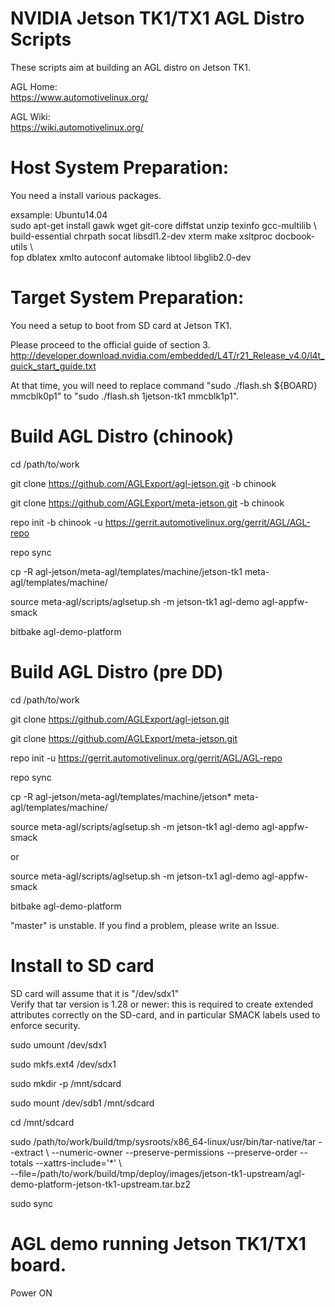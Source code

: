 NVIDIA Jetson TK1/TX1 AGL Distro Scripts
====================================================================
These scripts aim at building an AGL distro on Jetson TK1.

AGL Home:  
https://www.automotivelinux.org/

AGL Wiki:  
https://wiki.automotivelinux.org/


Host System Preparation:
====================================================================
You need a install various packages.

exsample: Ubuntu14.04  
sudo apt-get install gawk wget git-core diffstat unzip texinfo gcc-multilib \  
build-essential chrpath socat libsdl1.2-dev xterm make xsltproc docbook-utils \  
fop dblatex xmlto autoconf automake libtool libglib2.0-dev


Target System Preparation:
====================================================================
You need a setup to boot from SD card at Jetson TK1.

Please proceed to the official guide of section 3.
http://developer.download.nvidia.com/embedded/L4T/r21_Release_v4.0/l4t_quick_start_guide.txt

At that time, you will need to replace command "sudo ./flash.sh ${BOARD} mmcblk0p1" to "sudo ./flash.sh 1jetson-tk1 mmcblk1p1".


Build AGL Distro (chinook)
====================================================================
cd /path/to/work

git clone https://github.com/AGLExport/agl-jetson.git -b chinook

git clone https://github.com/AGLExport/meta-jetson.git -b chinook

repo init -b chinook -u https://gerrit.automotivelinux.org/gerrit/AGL/AGL-repo

repo sync

cp -R agl-jetson/meta-agl/templates/machine/jetson-tk1 meta-agl/templates/machine/

source meta-agl/scripts/aglsetup.sh -m jetson-tk1 agl-demo agl-appfw-smack

bitbake agl-demo-platform


Build AGL Distro (pre DD)
====================================================================
cd /path/to/work

git clone https://github.com/AGLExport/agl-jetson.git

git clone https://github.com/AGLExport/meta-jetson.git

repo init -u https://gerrit.automotivelinux.org/gerrit/AGL/AGL-repo

repo sync

cp -R agl-jetson/meta-agl/templates/machine/jetson* meta-agl/templates/machine/

source meta-agl/scripts/aglsetup.sh -m jetson-tk1 agl-demo agl-appfw-smack

or

source meta-agl/scripts/aglsetup.sh -m jetson-tx1 agl-demo agl-appfw-smack


bitbake agl-demo-platform


"master" is unstable. If you find a problem, please write an Issue.


Install to SD card
====================================================================
SD card will assume that it is "/dev/sdx1"  
Verify that tar version is 1.28 or newer: this is required to create extended attributes correctly on the SD-card, and in particular SMACK labels used to enforce security.

sudo umount /dev/sdx1

sudo mkfs.ext4 /dev/sdx1

sudo mkdir -p /mnt/sdcard

sudo mount /dev/sdb1 /mnt/sdcard

cd /mnt/sdcard

sudo /path/to/work/build/tmp/sysroots/x86_64-linux/usr/bin/tar-native/tar --extract \ 
--numeric-owner --preserve-permissions --preserve-order --totals --xattrs-include='*' \  
--file=/path/to/work/build/tmp/deploy/images/jetson-tk1-upstream/agl-demo-platform-jetson-tk1-upstream.tar.bz2

sudo sync


AGL demo running Jetson TK1/TX1 board.
====================================================================
Power ON



